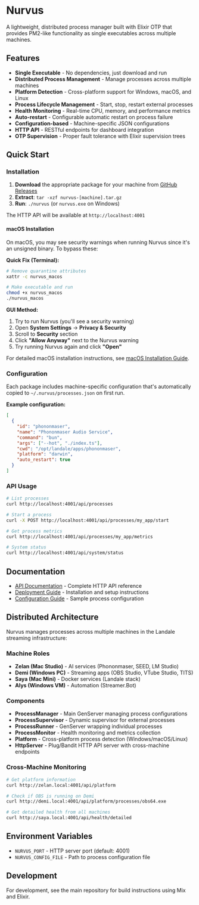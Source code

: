 # Nurvus

A lightweight, distributed process manager built with Elixir OTP that provides PM2-like functionality as single executables across multiple machines.

## Features

- **Single Executable** - No dependencies, just download and run
- **Distributed Process Management** - Manage processes across multiple machines
- **Platform Detection** - Cross-platform support for Windows, macOS, and Linux
- **Process Lifecycle Management** - Start, stop, restart external processes
- **Health Monitoring** - Real-time CPU, memory, and performance metrics
- **Auto-restart** - Configurable automatic restart on process failure
- **Configuration-based** - Machine-specific JSON configurations
- **HTTP API** - RESTful endpoints for dashboard integration
- **OTP Supervision** - Proper fault tolerance with Elixir supervision trees

## Quick Start

### Installation

1. **Download** the appropriate package for your machine from [GitHub Releases](https://github.com/bryanveloso/landale/releases/tag/nurvus-latest)
2. **Extract**: `tar -xzf nurvus-[machine].tar.gz`
3. **Run**: `./nurvus` (or `nurvus.exe` on Windows)

The HTTP API will be available at `http://localhost:4001`

#### macOS Installation

On macOS, you may see security warnings when running Nurvus since it's an unsigned binary. To bypass these:

**Quick Fix (Terminal):**

```bash
# Remove quarantine attributes
xattr -c nurvus_macos

# Make executable and run
chmod +x nurvus_macos
./nurvus_macos
```

**GUI Method:**

1. Try to run Nurvus (you'll see a security warning)
2. Open **System Settings** → **Privacy & Security**
3. Scroll to **Security** section
4. Click **"Allow Anyway"** next to the Nurvus warning
5. Try running Nurvus again and click **"Open"**

For detailed macOS installation instructions, see [macOS Installation Guide](../../docs/MACOS_INSTALLATION.md).

### Configuration

Each package includes machine-specific configuration that's automatically copied to `~/.nurvus/processes.json` on first run.

**Example configuration:**

```json
[
  {
    "id": "phononmaser",
    "name": "Phononmaser Audio Service",
    "command": "bun",
    "args": ["--hot", "./index.ts"],
    "cwd": "/opt/landale/apps/phononmaser",
    "platform": "darwin",
    "auto_restart": true
  }
]
```

### API Usage

```bash
# List processes
curl http://localhost:4001/api/processes

# Start a process
curl -X POST http://localhost:4001/api/processes/my_app/start

# Get process metrics
curl http://localhost:4001/api/processes/my_app/metrics

# System status
curl http://localhost:4001/api/system/status
```

## Documentation

- [API Documentation](API.md) - Complete HTTP API reference
- [Deployment Guide](DEPLOYMENT.md) - Installation and setup instructions
- [Configuration Guide](config/processes.sample.json) - Sample process configuration

## Distributed Architecture

Nurvus manages processes across multiple machines in the Landale streaming infrastructure:

### Machine Roles

- **Zelan (Mac Studio)** - AI services (Phononmaser, SEED, LM Studio)
- **Demi (Windows PC)** - Streaming apps (OBS Studio, VTube Studio, TITS)
- **Saya (Mac Mini)** - Docker services (Landale stack)
- **Alys (Windows VM)** - Automation (Streamer.Bot)

### Components

- **ProcessManager** - Main GenServer managing process configurations
- **ProcessSupervisor** - Dynamic supervisor for external processes
- **ProcessRunner** - GenServer wrapping individual processes
- **ProcessMonitor** - Health monitoring and metrics collection
- **Platform** - Cross-platform process detection (Windows/macOS/Linux)
- **HttpServer** - Plug/Bandit HTTP API server with cross-machine endpoints

### Cross-Machine Monitoring

```bash
# Get platform information
curl http://zelan.local:4001/api/platform

# Check if OBS is running on Demi
curl http://demi.local:4001/api/platform/processes/obs64.exe

# Get detailed health from all machines
curl http://saya.local:4001/api/health/detailed
```

## Environment Variables

- `NURVUS_PORT` - HTTP server port (default: 4001)
- `NURVUS_CONFIG_FILE` - Path to process configuration file

## Development

For development, see the main repository for build instructions using Mix and Elixir.
